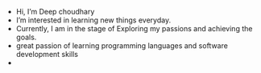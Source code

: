- Hi, I’m Deep choudhary
- I’m interested in learning new things everyday. 
- Currently, I am in the stage of Exploring my passions and achieving the goals. 
- great passion of learning programming languages and software development skills
- 
<!---
dpschaudhary/dpschaudhary is a ✨ special ✨ repository because its `README.md` (this file) appears on your GitHub profile.
You can click the Preview link to take a look at your changes.
--->
